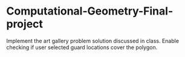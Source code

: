 # Computational-Geometry-Final-project



Implement the art gallery problem solution discussed in class. Enable checking if user selected guard locations cover the polygon.
